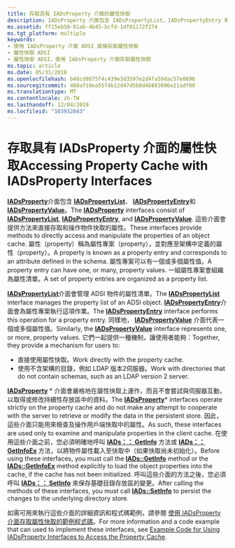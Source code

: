 ```yaml
---
title: 存取具有 IADsProperty 介面的屬性快取
description: IADsProperty 介面包含 IADsPropertyList、IADsPropertyEntry 和 IADsPropertyValue。
ms.assetid: ff15eb50-01ab-4b45-bcfd-1df01172f274
ms.tgt_platform: multiple
keywords:
- 使用 IADsProperty 介面 ADSI 直接存取屬性快取
- 屬性快取 ADSI
- 屬性快取 ADSI，使用 IADsProperty 介面存取屬性快取
ms.topic: article
ms.date: 05/31/2018
ms.openlocfilehash: b48cd8675f4c439e3d3597e2d4fa59dac57e0896
ms.sourcegitcommit: 460af18ea55f4b12d47d5b8d4b883896e21adf00
ms.translationtype: MT
ms.contentlocale: zh-TW
ms.lasthandoff: 12/04/2019
ms.locfileid: "103932843"
---
```

# <a name="accessing-property-cache-with-iadsproperty-interfaces"></a><span data-ttu-id="a2b9d-106">存取具有 IADsProperty 介面的屬性快取</span><span class="sxs-lookup"><span data-stu-id="a2b9d-106">Accessing Property Cache with IADsProperty Interfaces</span></span>

<span data-ttu-id="a2b9d-107">[**IADsProperty**](/windows/desktop/api/Iads/nn-iads-iadsproperty)介面包含 [**IADsPropertyList**](/windows/desktop/api/Iads/nn-iads-iadspropertylist)、 [**IADsPropertyEntry**](/windows/desktop/api/Iads/nn-iads-iadspropertyentry)和 [**IADsPropertyValue**](/windows/desktop/api/Iads/nn-iads-iadspropertyvalue)。</span><span class="sxs-lookup"><span data-stu-id="a2b9d-107">The [**IADsProperty**](/windows/desktop/api/Iads/nn-iads-iadsproperty) interfaces consist of [**IADsPropertyList**](/windows/desktop/api/Iads/nn-iads-iadspropertylist), [**IADsPropertyEntry**](/windows/desktop/api/Iads/nn-iads-iadspropertyentry), and [**IADsPropertyValue**](/windows/desktop/api/Iads/nn-iads-iadspropertyvalue).</span></span> <span data-ttu-id="a2b9d-108">這些介面會提供方法來直接存取和操作物件快取的屬性。</span><span class="sxs-lookup"><span data-stu-id="a2b9d-108">These interfaces provide methods to directly access and manipulate the properties of an object cache.</span></span> <span data-ttu-id="a2b9d-109">屬性（property）稱為屬性專案（property），並對應至架構中定義的屬性（property）。</span><span class="sxs-lookup"><span data-stu-id="a2b9d-109">A property is known as a property entry and corresponds to an attribute defined in the schema.</span></span> <span data-ttu-id="a2b9d-110">屬性專案可以有一個或多個屬性值。</span><span class="sxs-lookup"><span data-stu-id="a2b9d-110">A property entry can have one, or many, property values.</span></span> <span data-ttu-id="a2b9d-111">一組屬性專案會組織為屬性清單。</span><span class="sxs-lookup"><span data-stu-id="a2b9d-111">A set of property entries are organized as a property list.</span></span>

<span data-ttu-id="a2b9d-112">[**IADsPropertyList**](/windows/desktop/api/Iads/nn-iads-iadspropertylist)介面會管理 ADSI 物件的屬性清單。</span><span class="sxs-lookup"><span data-stu-id="a2b9d-112">The [**IADsPropertyList**](/windows/desktop/api/Iads/nn-iads-iadspropertylist) interface manages the property list of an ADSI object.</span></span> <span data-ttu-id="a2b9d-113">[**IADsPropertyEntry**](/windows/desktop/api/Iads/nn-iads-iadspropertyentry)介面會為屬性專案執行這項作業。</span><span class="sxs-lookup"><span data-stu-id="a2b9d-113">The [**IADsPropertyEntry**](/windows/desktop/api/Iads/nn-iads-iadspropertyentry) interface performs this operation for a property entry.</span></span> <span data-ttu-id="a2b9d-114">同樣地， [**IADsPropertyValue**](/windows/desktop/api/Iads/nn-iads-iadspropertyvalue) 介面代表一個或多個屬性值。</span><span class="sxs-lookup"><span data-stu-id="a2b9d-114">Similarly, the [**IADsPropertyValue**](/windows/desktop/api/Iads/nn-iads-iadspropertyvalue) interface represents one, or more, property values.</span></span> <span data-ttu-id="a2b9d-115">它們一起提供一種機制，讓使用者能夠：</span><span class="sxs-lookup"><span data-stu-id="a2b9d-115">Together, they provide a mechanism for users to:</span></span>

-   <span data-ttu-id="a2b9d-116">直接使用屬性快取。</span><span class="sxs-lookup"><span data-stu-id="a2b9d-116">Work directly with the property cache.</span></span>
-   <span data-ttu-id="a2b9d-117">使用不含架構的目錄，例如 LDAP 版本2伺服器。</span><span class="sxs-lookup"><span data-stu-id="a2b9d-117">Work with directories that do not contain schemas, such as an LDAP version 2 server.</span></span>

<span data-ttu-id="a2b9d-118">[**IADsProperty**](/windows/desktop/api/Iads/nn-iads-iadsproperty) \* 介面會嚴格地在屬性快取上運作，而且不會嘗試與伺服器互動，以取得或修改持續性存放區中的資料。</span><span class="sxs-lookup"><span data-stu-id="a2b9d-118">The [**IADsProperty**](/windows/desktop/api/Iads/nn-iads-iadsproperty)\* interfaces operate strictly on the property cache and do not make any attempt to cooperate with the server to retrieve or modify the data in the persistent store.</span></span> <span data-ttu-id="a2b9d-119">因此，這些介面只能用來檢查及操作用戶端快取中的屬性。</span><span class="sxs-lookup"><span data-stu-id="a2b9d-119">As such, these interfaces are used only to examine and manipulate properties in the client cache.</span></span> <span data-ttu-id="a2b9d-120">在使用這些介面之前，您必須明確地呼叫 [**IADs：： GetInfo**](/windows/desktop/api/Iads/nf-iads-iads-getinfo) 方法或 [**IADs：： GetInfoEx**](/windows/desktop/api/Iads/nf-iads-iads-getinfoex) 方法，以將物件屬性載入至快取中（如果快取尚未初始化）。</span><span class="sxs-lookup"><span data-stu-id="a2b9d-120">Before using these interfaces, you must call the [**IADs::GetInfo**](/windows/desktop/api/Iads/nf-iads-iads-getinfo) method or the [**IADs::GetInfoEx**](/windows/desktop/api/Iads/nf-iads-iads-getinfoex) method explicitly to load the object properties into the cache, if the cache has not been initialized.</span></span> <span data-ttu-id="a2b9d-121">呼叫這些介面的方法之後，您必須呼叫 [**IADs：： SetInfo**](/windows/desktop/api/Iads/nf-iads-iads-setinfo) 來保存基礎目錄存放區的變更。</span><span class="sxs-lookup"><span data-stu-id="a2b9d-121">After calling the methods of these interfaces, you must call [**IADs::SetInfo**](/windows/desktop/api/Iads/nf-iads-iads-setinfo) to persist the changes to the underlying directory store.</span></span>

<span data-ttu-id="a2b9d-122">如需可用來執行這些介面的詳細資訊和程式碼範例，請參閱 [使用 IADsProperty 介面存取屬性快取的範例程式碼](example-code-for-using-iadsproperty-interfaces-to-access-the-property-cache.md)。</span><span class="sxs-lookup"><span data-stu-id="a2b9d-122">For more information and a code example that can used to implement these interfaces, see [Example Code for Using IADsProperty Interfaces to Access the Property Cache](example-code-for-using-iadsproperty-interfaces-to-access-the-property-cache.md).</span></span>

 

 




